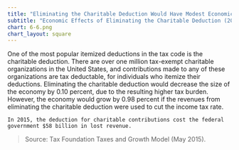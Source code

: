 ```yaml
---
title: "Eliminating the Charitable Deduction Would Have Modest Economic Effects"
subtitle: "Economic Effects of Eliminating the Charitable Deduction (2015)"
chart: 6-6.png
chart_layout: square
---
```

One of the most popular itemized deductions in the tax code is the charitable deduction. There are over one million tax-exempt charitable organizations in the United States, and contributions made to any of these organizations are tax deductable, for individuals who itemize their deductions. Eliminating the charitable deduction would decrease the size of the economy by 0.10 percent, due to the resulting higher tax burden. However, the economy would grow by 0.98 percent if the revenues from eliminating the charitable deduction were used to cut the income tax rate.

```
In 2015, the deduction for charitable contributions cost the federal government $58 billion in lost revenue.
```

>Source: Tax Foundation Taxes and Growth Model (May 2015).
